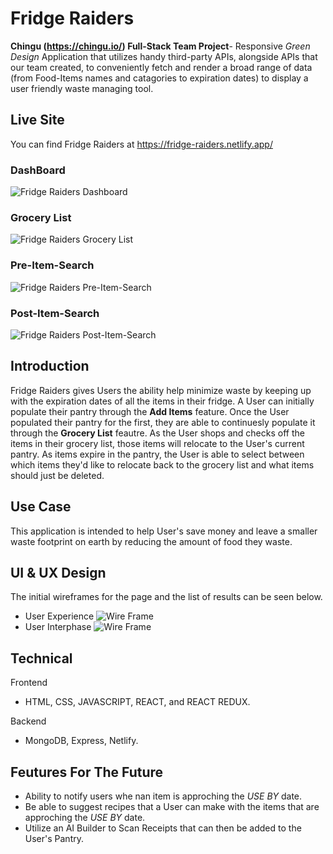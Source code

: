 # Fridge Raiders
**Chingu (https://chingu.io/) Full-Stack Team Project**- Responsive *Green Design* Application that utilizes handy third-party APIs, alongside APIs that our team created, to conveniently fetch and render a broad range of data (from Food-Items names and catagories to expiration dates) to display a user friendly waste managing tool.  

## Live Site
You can find Fridge Raiders at https://fridge-raiders.netlify.app/

### DashBoard
![Fridge Raiders Dashboard](https://github.com/chingu-voyages/v34-bears-team-07/blob/development/public/ReadMe-Images/Fridge-Raiders-Pantry.PNG)
### Grocery List
![Fridge Raiders Grocery List](https://github.com/chingu-voyages/v34-bears-team-07/blob/development/public/ReadMe-Images/Fridge-Raiders-Grocery-List.PNG)
### Pre-Item-Search
![Fridge Raiders Pre-Item-Search](https://github.com/chingu-voyages/v34-bears-team-07/blob/development/public/ReadMe-Images/pre-item-search.PNG)
### Post-Item-Search
![Fridge Raiders Post-Item-Search](https://github.com/chingu-voyages/v34-bears-team-07/blob/development/public/ReadMe-Images/post-item-search.PNG)


## Introduction
Fridge Raiders gives Users the ability help minimize waste by keeping up with the expiration dates of all the items in their fridge. A User can initially populate their pantry through the **Add Items** feature. Once the User populated their pantry for the first, they are able to continuesly populate it through the **Grocery List** feautre. As the User shops and checks off the items in their grocery list, those items will relocate to the User's current pantry. As items expire in the pantry, the User is able to select between which items they'd like to relocate back to the grocery list and what items should just be deleted. 

## Use Case
This application is intended to help User's save money and leave a smaller waste footprint on earth by reducing the amount of food they waste.

## UI & UX Design
The initial wireframes for the page and the list of results can be seen below.

- User Experience
![Wire Frame](https://github.com/chingu-voyages/v34-bears-team-07/blob/development/public/ReadMe-Images/Fridge-Raiders-UX.PNG)
- User Interphase
![Wire Frame](https://github.com/chingu-voyages/v34-bears-team-07/blob/development/public/ReadMe-Images/Fridge-Raiders-UI.PNG)

## Technical
 Frontend
 - HTML, CSS, JAVASCRIPT, REACT, and REACT REDUX.

 Backend
 - MongoDB, Express, Netlify.

## Feutures For The Future
* Ability to notify users whe nan item is approching the *USE BY* date.
* Be able to suggest recipes that a User can make with the items that are approching the *USE BY* date.
* Utilize an AI Builder to Scan Receipts that can then be added to the User's Pantry.
